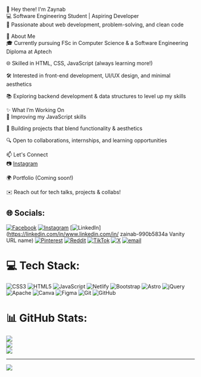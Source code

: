 👋 Hey there! I'm Zaynab <br/>
💻 Software Engineering Student | Aspiring Developer <br/>
🚀 Passionate about web development, problem-solving, and clean code <br/>

🔹 About Me <br/>
🎓 Currently pursuing FSc in Computer Science & a Software Engineering Diploma at Aptech <br/>

🌐 Skilled in HTML, CSS, JavaScript (always learning more!) <br/>

🛠️ Interested in front-end development, UI/UX design, and minimal aesthetics <br/>

📚 Exploring backend development & data structures to level up my skills <br/>

✨ What I’m Working On <br/>
🌱 Improving my JavaScript skills <br/>

📖 Building projects that blend functionality & aesthetics <br/>

🔍 Open to collaborations, internships, and learning opportunities <br/>

📫 Let's Connect <br/>
📷 [Instagram](https://www.instagram.com/zeynepxisl/)  <br/>

🌍 Portfolio (Coming soon!) <br/>

✉️ Reach out for tech talks, projects & collabs! <br/>


## 🌐 Socials:
[![Facebook](https://img.shields.io/badge/Facebook-%231877F2.svg?logo=Facebook&logoColor=white)](https://facebook.com/https://www.facebook.com/share/18aJ8abRCG/) [![Instagram](https://img.shields.io/badge/Instagram-%23E4405F.svg?logo=Instagram&logoColor=white)](https://instagram.com/zeynepxisl) [![LinkedIn](https://img.shields.io/badge/LinkedIn-%230077B5.svg?logo=linkedin&logoColor=white)](https://linkedin.com/in/www.linkedin.com/in/ zainab-990b5834a Vanity URL name) [![Pinterest](https://img.shields.io/badge/Pinterest-%23E60023.svg?logo=Pinterest&logoColor=white)](https://pinterest.com/https://pin.it/2xAKkfsMJ) [![Reddit](https://img.shields.io/badge/Reddit-%23FF4500.svg?logo=Reddit&logoColor=white)](https://reddit.com/user/https://www.reddit.com/u/flwzaynb/s/JHjr6OVK0B) [![TikTok](https://img.shields.io/badge/TikTok-%23000000.svg?logo=TikTok&logoColor=white)](https://tiktok.com/@https://www.tiktok.com/@zaynab8122?_t=ZS-8uz0ICA8THW&_r=1) [![X](https://img.shields.io/badge/X-black.svg?logo=X&logoColor=white)](https://x.com/https://www.threads.net/@fwrzaynb) [![email](https://img.shields.io/badge/Email-D14836?logo=gmail&logoColor=white)](mailto:zaynb7061@gmail.com) 

# 💻 Tech Stack:
![CSS3](https://img.shields.io/badge/css3-%231572B6.svg?style=for-the-badge&logo=css3&logoColor=white) ![HTML5](https://img.shields.io/badge/html5-%23E34F26.svg?style=for-the-badge&logo=html5&logoColor=white) ![JavaScript](https://img.shields.io/badge/javascript-%23323330.svg?style=for-the-badge&logo=javascript&logoColor=%23F7DF1E) ![Netlify](https://img.shields.io/badge/netlify-%23000000.svg?style=for-the-badge&logo=netlify&logoColor=#00C7B7) ![Bootstrap](https://img.shields.io/badge/bootstrap-%238511FA.svg?style=for-the-badge&logo=bootstrap&logoColor=white) ![Astro](https://img.shields.io/badge/astro-%232C2052.svg?style=for-the-badge&logo=astro&logoColor=white) ![jQuery](https://img.shields.io/badge/jquery-%230769AD.svg?style=for-the-badge&logo=jquery&logoColor=white) ![Apache](https://img.shields.io/badge/apache-%23D42029.svg?style=for-the-badge&logo=apache&logoColor=white) ![Canva](https://img.shields.io/badge/Canva-%2300C4CC.svg?style=for-the-badge&logo=Canva&logoColor=white) ![Figma](https://img.shields.io/badge/figma-%23F24E1E.svg?style=for-the-badge&logo=figma&logoColor=white) ![Git](https://img.shields.io/badge/git-%23F05033.svg?style=for-the-badge&logo=git&logoColor=white) ![GitHub](https://img.shields.io/badge/github-%23121011.svg?style=for-the-badge&logo=github&logoColor=white)
# 📊 GitHub Stats:
![](https://github-readme-stats.vercel.app/api?username=zeynepxisl625&theme=merko&hide_border=false&include_all_commits=false&count_private=false)<br/>
![](https://nirzak-streak-stats.vercel.app/?user=zeynepxisl625&theme=merko&hide_border=false)<br/>
![](https://github-readme-stats.vercel.app/api/top-langs/?username=zeynepxisl625&theme=merko&hide_border=false&include_all_commits=false&count_private=false&layout=compact)

---
[![](https://visitcount.itsvg.in/api?id=zeynepxisl625&icon=0&color=0)](https://visitcount.itsvg.in)

<!-- Proudly created with GPRM ( https://gprm.itsvg.in ) -->
